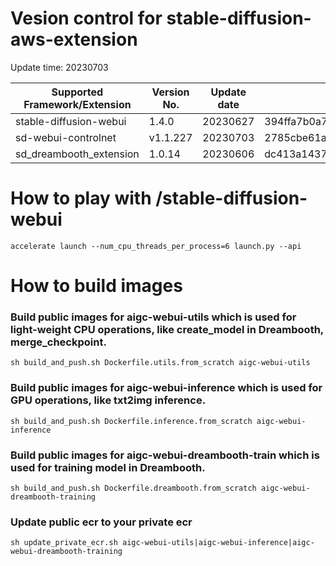 # Vesion control for stable-diffusion-aws-extension

Update time: 20230703

| Supported Framework/Extension | Version No.| Update date | Commit ID |
| --------------------- | --------- | --------------------- | --------- |
| stable-diffusion-webui|1.4.0|20230627|394ffa7b0a7fff3ec484bcd084e673a8b301ccc8|
| sd-webui-controlnet | v1.1.227|20230703| 2785cbe61a61c137d4e980752771f6329b03612a|
| sd_dreambooth_extension | 1.0.14| 20230606| dc413a14379b165355502d9f65856c40a4bb5b6f|

# How to play with /stable-diffusion-webui

```
accelerate launch --num_cpu_threads_per_process=6 launch.py --api

```

# How to build images

### Build public images for aigc-webui-utils which is used for light-weight CPU operations, like create_model in Dreambooth, merge_checkpoint.

```
sh build_and_push.sh Dockerfile.utils.from_scratch aigc-webui-utils

```

### Build public images for aigc-webui-inference which is used for GPU operations, like txt2img inference.

```
sh build_and_push.sh Dockerfile.inference.from_scratch aigc-webui-inference

```

### Build public images for aigc-webui-dreambooth-train which is used for training model in Dreambooth.

```
sh build_and_push.sh Dockerfile.dreambooth.from_scratch aigc-webui-dreambooth-training

```

### Update public ecr to your private ecr

```
sh update_private_ecr.sh aigc-webui-utils|aigc-webui-inference|aigc-webui-dreambooth-training

```
